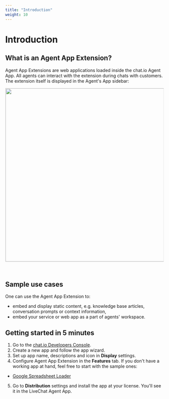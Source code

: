 ```yaml
---
title: "Introduction"
weight: 10
---
```


# Introduction

## What is an Agent App Extension?

Agent App Extensions are web applications loaded inside the chat.io Agent App. All agents can interact with the extension during chats with customers. The extension itself is displayed in the Agent's App sidebar:

<img src="../../../assets/images/platform-agent-app-extension.png" width="550" style="border: 1px solid rgba(0,0,0,.1);margin-bottom: 30px;"/>

## Sample use cases

One can use the Agent App Extension to:

* embed and display static content, e.g. knowledge base articles, conversation prompts or context information,
* embed your service or web app as a part of agents' workspace.

## Getting started in 5 minutes

1. Go to the <a href="https://console.chat.io/apps">chat.io Developers Console</a>.
2. Create a new app and follow the app wizard.
3. Set up app name, descriptions and icon in **Display** settings.
4. Configure Agent App Extension in the **Features** tab. If you don't have a working app at hand, feel free to start with the sample ones:
  * [Google Spreadsheet Loader](https://data-dashboard.glitch.me/)
5. Go to **Distribution** settings and install the app at your license. You'll see it in the LiveChat Agent App.